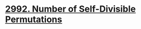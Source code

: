 # [2992. Number of Self-Divisible Permutations](https://leetcode.ca/2024-01-04-2992-Number-of-Self-Divisible-Permutations/)
